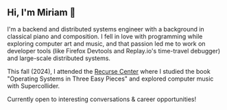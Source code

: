 ## Hi, I'm Miriam 👋

I'm a backend and distributed systems engineer with a background in classical piano and composition. I fell in love with programming while exploring computer art and music, and that passion led me to work on developer tools (like Firefox Devtools and Replay.io's time-travel debugger) and large-scale distributed systems. 

This fall (2024), I attended the [Recurse Center](https://www.recurse.com/about) where I studied the book "Operating Systems in Three Easy Pieces" and explored computer music with Supercollider.

Currently open to interesting conversations & career opportunities! 
